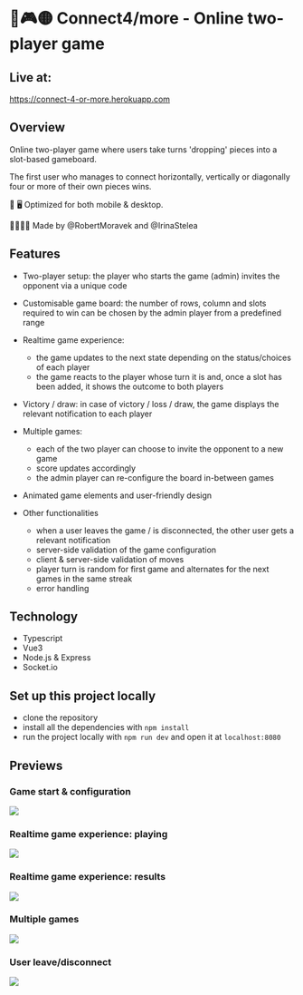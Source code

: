 # 🔴🎮🟡 Connect4/more - Online two-player game

## Live at:

https://connect-4-or-more.herokuapp.com

## Overview

Online two-player game where users take turns 'dropping' pieces into a slot-based gameboard.

The first user who manages to connect horizontally, vertically or diagonally four or more of their own pieces wins.

📱 🖥 Optimized for both mobile & desktop.

👨‍💻👩‍💻 Made by @RobertMoravek and @IrinaStelea

## Features

-   Two-player setup: the player who starts the game (admin) invites the opponent via a unique code

-   Customisable game board: the number of rows, column and slots required to win can be chosen by the admin player from a predefined range

-   Realtime game experience:

    -   the game updates to the next state depending on the status/choices of each player
    -   the game reacts to the player whose turn it is and, once a slot has been added, it shows the outcome to both players

-   Victory / draw: in case of victory / loss / draw, the game displays the relevant notification to each player

-   Multiple games:

    -   each of the two player can choose to invite the opponent to a new game
    -   score updates accordingly
    -   the admin player can re-configure the board in-between games

-   Animated game elements and user-friendly design

-   Other functionalities
    -   when a user leaves the game / is disconnected, the other user gets a relevant notification
    -   server-side validation of the game configuration
    -   client & server-side validation of moves
    -   player turn is random for first game and alternates for the next games in the same streak
    -   error handling

## Technology

-   Typescript
-   Vue3
-   Node.js & Express
-   Socket.io

## Set up this project locally

-   clone the repository
-   install all the dependencies with `npm install`
-   run the project locally with `npm run dev` and open it at `localhost:8080`

## Previews

### Game start & configuration

<img src="Vue/scr/assets/game_start.gif">

<br>

### Realtime game experience: playing

<img src="Vue/scr/assets/playing.gif">

<br>

### Realtime game experience: results

<img src="Vue/scr/assets/results.gif">

<br>

### Multiple games

<img src="Vue/scr/assets/play_again.gif">

### User leave/disconnect

<img src="Vue/scr/assets/leave_disconnect.gif">

<br>
